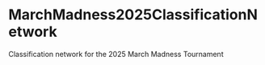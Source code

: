 # MarchMadness2025ClassificationNetwork
Classification network for the 2025 March Madness Tournament
